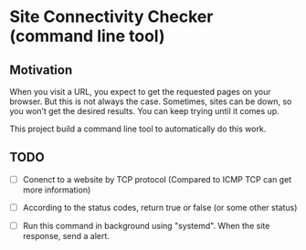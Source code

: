 # Site Connectivity Checker (command line tool)
## Motivation
When you visit a URL, you expect to get the requested pages on your browser. But this is not always the case. Sometimes, sites can be down, so you won’t get the desired results. You can keep trying until it comes up.

This project build a command line tool to automatically do this work.

## TODO
- [ ] Conenct to a website by TCP protocol (Compared to ICMP TCP can get more information)
- [ ] According to the status codes, return true or false (or some other status)
- [ ] Run this command in background using "systemd". When the site response, send a alert.

